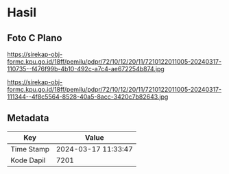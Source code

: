# Hasil

## Foto C Plano

https://sirekap-obj-formc.kpu.go.id/18ff/pemilu/pdpr/72/10/12/20/11/7210122011005-20240317-110735--f476f99b-4b10-492c-a7c4-ae672254b874.jpg

https://sirekap-obj-formc.kpu.go.id/18ff/pemilu/pdpr/72/10/12/20/11/7210122011005-20240317-111344--4f8c5564-8528-40a5-8acc-3420c7b82643.jpg


## Metadata

| Key        | Value               |
| ---------- | ------------------- |
| Time Stamp | 2024-03-17 11:33:47 |
| Kode Dapil | 7201                |



